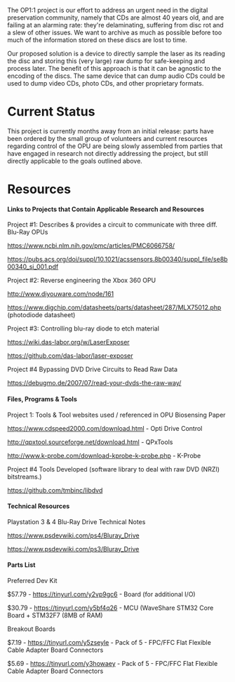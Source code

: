 The OP1:1 project is our effort to address an urgent need in the digital preservation community, namely that CDs are almost 40 years old, and are failing at an alarming rate: they're delaminating, suffering from disc rot and a slew of other issues. We want to archive as much as possible before too much of the information stored on these discs are lost to time.

Our proposed solution is a device to directly sample the laser as its reading the disc and storing this (very large) raw dump for safe-keeping and process later. The benefit of this approach is that it can be agnostic to the encoding of the discs. The same device that can dump audio CDs could be used to dump video CDs, photo CDs, and other proprietary formats.
    
# Current Status
This project is currently months away from an initial release: parts have been ordered by the small group of volunteers and current resources regarding control of the OPU are being slowly assembled from parties that have engaged in research not directly addressing the project, but still directly applicable to the goals outlined above.

# Resources
#### Links to Projects that Contain Applicable Research and Resources

Project #1: Describes & provides a circuit to communicate with three diff. Blu-Ray OPUs

https://www.ncbi.nlm.nih.gov/pmc/articles/PMC6066758/

https://pubs.acs.org/doi/suppl/10.1021/acssensors.8b00340/suppl_file/se8b00340_si_001.pdf

Project #2: Reverse engineering the Xbox 360 OPU

http://www.diyouware.com/node/161

https://www.digchip.com/datasheets/parts/datasheet/287/MLX75012.php (photodiode datasheet)

Project #3: Controlling blu-ray diode to etch material

https://wiki.das-labor.org/w/LaserExposer

https://github.com/das-labor/laser-exposer

Project #4 Bypassing DVD Drive Circuits to Read Raw Data

https://debugmo.de/2007/07/read-your-dvds-the-raw-way/


#### Files, Programs & Tools
Project 1: Tools & Tool websites used / referenced in OPU Biosensing Paper

https://www.cdspeed2000.com/download.html - Opti Drive Control

http://qpxtool.sourceforge.net/download.html - QPxTools

http://www.k-probe.com/download-kprobe-k-probe.php - K-Probe

Project #4 Tools Developed (software library to deal with raw DVD (NRZI) bitstreams.)

https://github.com/tmbinc/libdvd


#### Technical Resources

Playstation 3 & 4 Blu-Ray Drive Technical Notes

https://www.psdevwiki.com/ps4/Bluray_Drive

https://www.psdevwiki.com/ps3/Bluray_Drive


#### Parts List

Preferred Dev Kit

$57.79 - https://tinyurl.com/y2vp9gc6 - Board (for additional I/O) 

$30.79 - https://tinyurl.com/y5bf4q26 - MCU (WaveShare STM32 Core Board + STM32F7 (8MB of RAM)

Breakout Boards

$7.19 - https://tinyurl.com/y5zseyle - Pack of 5 - FPC/FFC Flat Flexible Cable Adapter Board Connectors

$5.69 - https://tinyurl.com/y3howaey - Pack of 5 - FPC/FFC Flat Flexible Cable Adapter Board Connectors 







